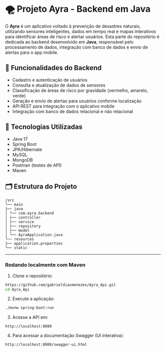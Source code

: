 # 🌪️ Projeto Ayra - Backend em Java

O **Ayra** é um aplicativo voltado à prevenção de desastres naturais, utilizando sensores inteligentes, dados em tempo real e mapas interativos para identificar áreas de risco e alertar usuários. Esta parte do repositório é dedicada ao backend desenvolvido em **Java**, responsável pelo processamento de dados, integração com banco de dados e envio de alertas para o app mobile.

## 📌 Funcionalidades do Backend

- Cadastro e autenticação de usuários
- Consulta e atualização de dados de sensores
- Classificação de áreas de risco por gravidade (vermelho, amarelo, verde)
- Geração e envio de alertas para usuários conforme localização
- API REST para integração com o aplicativo mobile
- Integração com banco de dados relacional e não relacional

## 🧱 Tecnologias Utilizadas

- Java 17
- Spring Boot
- JPA/Hibernate
- MySQL
- MongoDB
- Postman (testes de API)
- Maven

## 🗂️ Estrutura do Projeto
```
/src
└── main
├── java
│ └── com.ayra.backend
│ ├── controller
│ ├── service
│ ├── repository
│ ├── model
│ └── AyraApplication.java
└── resources
├── application.properties
└── static
```
---
### Rodando localmente com Maven

1. Clone o repositório:

```bash
https://github.com/gabrieldiasmenezes/Ayra_Api.git
cd Ayra_Api
```

2. Execute a aplicação:

```bash
./mvnw spring-boot:run
```

3. Acesse a API em:

```
http://localhost:8080
```

4. Para acessar a documentação Swagger (UI interativa):

```
http://localhost:8080/swagger-ui.html
```

